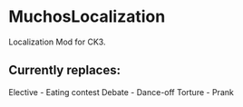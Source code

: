 # MuchosLocalization
Localization Mod for CK3.

## Currently replaces:
Elective - Eating contest
Debate - Dance-off
Torture - Prank
